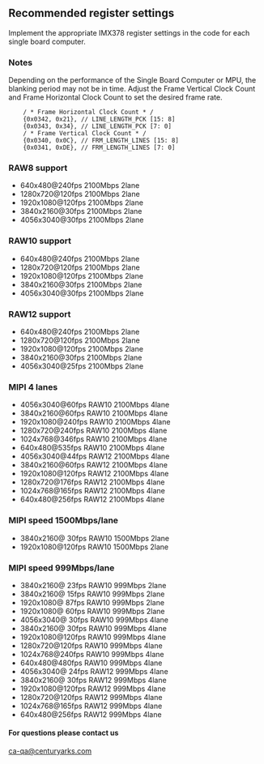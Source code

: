 ## Recommended register settings

Implement the appropriate IMX378 register settings in the code for each single board computer.

### Notes
Depending on the performance of the Single Board Computer or MPU, the blanking period may not be in time.
Adjust the Frame Vertical Clock Count and Frame Horizontal Clock Count to set the desired frame rate.
```
    / * Frame Horizontal Clock Count * /
    {0x0342, 0x21}, // LINE_LENGTH_PCK [15: 8]
    {0x0343, 0x34}, // LINE_LENGTH_PCK [7: 0]
    / * Frame Vertical Clock Count * /
    {0x0340, 0x0C}, // FRM_LENGTH_LINES [15: 8]
    {0x0341, 0xDE}, // FRM_LENGTH_LINES [7: 0]
```

### RAW8 support
- 640x480@240fps 2100Mbps 2lane
- 1280x720@120fps 2100Mbps 2lane
- 1920x1080@120fps 2100Mbps 2lane
- 3840x2160@30fps 2100Mbps 2lane
- 4056x3040@30fps 2100Mbps 2lane

### RAW10 support
- 640x480@240fps 2100Mbps 2lane
- 1280x720@120fps 2100Mbps 2lane
- 1920x1080@120fps 2100Mbps 2lane
- 3840x2160@30fps 2100Mbps 2lane
- 4056x3040@30fps 2100Mbps 2lane

### RAW12 support
- 640x480@240fps 2100Mbps 2lane
- 1280x720@120fps 2100Mbps 2lane
- 1920x1080@120fps 2100Mbps 2lane
- 3840x2160@30fps 2100Mbps 2lane
- 4056x3040@25fps 2100Mbps 2lane

### MIPI 4 lanes
- 4056x3040@60fps RAW10 2100Mbps 4lane
- 3840x2160@60fps RAW10 2100Mbps 4lane
- 1920x1080@240fps RAW10 2100Mbps 4lane
- 1280x720@240fps RAW10 2100Mbps 4lane
- 1024x768@346fps RAW10 2100Mbps 4lane
- 640x480@535fps RAW10 2100Mbps 4lane
- 4056x3040@44fps RAW12 2100Mbps 4lane
- 3840x2160@60fps RAW12 2100Mbps 4lane
- 1920x1080@120fps RAW12 2100Mbps 4lane
- 1280x720@176fps RAW12 2100Mbps 4lane
- 1024x768@165fps RAW12 2100Mbps 4lane
- 640x480@256fps RAW12 2100Mbps 4lane

### MIPI speed 1500Mbps/lane
- 3840x2160@ 30fps RAW10 1500Mbps 2lane
- 1920x1080@120fps RAW10 1500Mbps 2lane

### MIPI speed 999Mbps/lane
- 3840x2160@ 23fps RAW10 999Mbps 2lane
- 3840x2160@ 15fps RAW10 999Mbps 2lane
- 1920x1080@ 87fps RAW10 999Mbps 2lane
- 1920x1080@ 60fps RAW10 999Mbps 2lane
- 4056x3040@ 30fps RAW10 999Mbps 4lane
- 3840x2160@ 30fps RAW10 999Mbps 4lane
- 1920x1080@120fps RAW10 999Mbps 4lane
- 1280x720@120fps RAW10 999Mbps 4lane
- 1024x768@240fps RAW10 999Mbps 4lane
- 640x480@480fps RAW10 999Mbps 4lane
- 4056x3040@ 24fps RAW12 999Mbps 4lane
- 3840x2160@ 30fps RAW12 999Mbps 4lane
- 1920x1080@120fps RAW12 999Mbps 4lane
- 1280x720@120fps RAW12 999Mbps 4lane
- 1024x768@165fps RAW12 999Mbps 4lane
- 640x480@256fps RAW12 999Mbps 4lane

#### For questions please contact us
ca-qa@centuryarks.com
